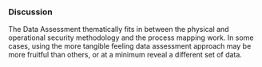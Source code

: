 ### Discussion

The Data Assessment thematically fits in between the physical and operational security methodology and the process mapping work. In some cases, using the more tangible feeling data assessment approach may be more fruitful than others, or at a minimum reveal a different set of data.
